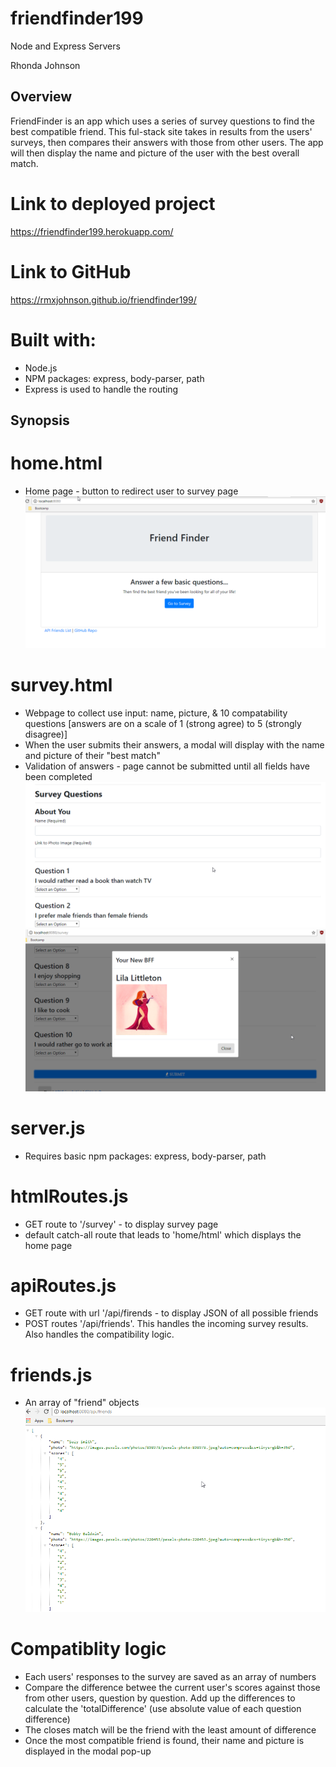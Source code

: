# friendfinder199
Node and Express Servers


Rhonda Johnson

## Overview

FriendFinder is an app which uses a series of survey questions to find the best compatible friend.  This ful-stack site takes in results from the users' surveys, then compares their answers with those from other users.  The app will then display the name and picture of the user with the best overall match. 

# Link to deployed project
https://friendfinder199.herokuapp.com/

# Link to GitHub
https://rmxjohnson.github.io/friendfinder199/


# Built with:
 * Node.js
 * NPM packages:  express, body-parser, path
 * Express is used to handle the routing

## Synopsis 

# home.html

* Home page - button to redirect user to survey page
![home.png](images/home.png)

# survey.html

* Webpage to collect use input: name, picture, & 10 compatability questions [answers are on a scale of 1 (strong agree) to 5 (strongly disagree)]
* When the user submits their answers, a modal will display with the name and picture of their "best match"
* Validation of answers - page cannot be submitted until all fields have been completed
![survey.png](images/survey.png)
![modal.png](images/modal.png)

# server.js

* Requires basic npm packages: express, body-parser, path

# htmlRoutes.js

* GET route to '/survey' - to display survey page
* default catch-all route that leads to 'home/html' which displays the home page

# apiRoutes.js

* GET route with url '/api/firends - to display JSON of all possible friends
* POST routes '/api/friends'.  This handles the incoming survey results. Also handles the compatibility logic.

# friends.js

* An array of "friend" objects
![friends.png](images/friends.png)

# Compatiblity logic
* Each users' responses to the survey are saved as an array of numbers
* Compare the difference betwee the current user's scores against those from other users, question by question.  Add up the differences to calculate the 'totalDifference' (use absolute value of each question difference)
* The closes match will be the friend with the least amount of difference
* Once the most compatible friend is found, their name and picture is displayed in the modal pop-up

